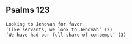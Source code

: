 ## Psalms 123

```
Looking to Jehovah for favor
‘Like servants, we look to Jehovah’ (2)
‘We have had our full share of contempt’ (3)
```

